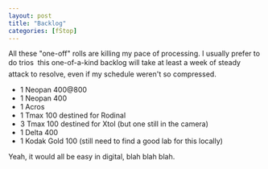 ```yaml
---
layout: post
title: "Backlog"
categories: [fStop]
---
```

All these "one-off" rolls are killing my pace of processing. I usually prefer to do trios &#151; this one-of-a-kind backlog will take at least a week of steady attack to resolve, even if my schedule weren't so compressed.

<ul>
<li>1 Neopan 400@800</li>
<li>1 Neopan 400</i>
<li>1 Acros</li>
<li>1 Tmax 100 destined for Rodinal</li>
<li>3 Tmax 100 destined for Xtol (but one still in the camera)</li>
<li>1 Delta 400</li>
<li>1 Kodak Gold 100 (still need to find a good lab for this locally)</li>
</ul>

Yeah, it would all be easy in digital, blah blah blah.


